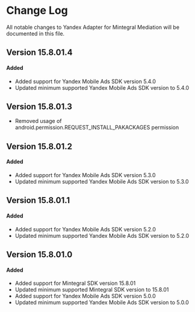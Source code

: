 # Change Log
All notable changes to Yandex Adapter for Mintegral Mediation will be documented in this file.

## Version 15.8.01.4

#### Added
* Added support for Yandex Mobile Ads SDK version 5.4.0
* Updated minimum supported Yandex Mobile Ads SDK version to 5.4.0

## Version 15.8.01.3
* Removed usage of android.permission.REQUEST_INSTALL_PAKACKAGES permission

## Version 15.8.01.2

#### Added

* Added support for Yandex Mobile Ads SDK version 5.3.0
* Updated minimum supported Yandex Mobile Ads SDK version to 5.3.0

## Version 15.8.01.1

#### Added
* Added support for Yandex Mobile Ads SDK version 5.2.0
* Updated minimum supported Yandex Mobile Ads SDK version to 5.2.0

## Version 15.8.01.0

#### Added
* Added support for Mintegral SDK version 15.8.01
* Updated minimum supported Mintegral SDK version to 15.8.01
* Added support for Yandex Mobile Ads SDK version 5.0.0
* Updated minimum supported Yandex Mobile Ads SDK version to 5.0.0
